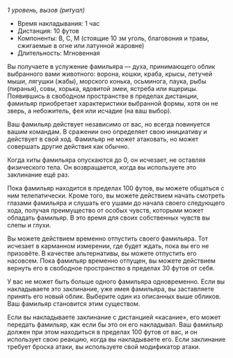 *1 уровень, вызов (ритуал)*

- Время накладывания: 1 час
- Дистанция: 10 футов
- Компоненты: В, С, М (стоящие 10 зм уголь, благовония и травы, сжигаемые в огне или латунной жаровне)
- Длительность: Мгновенная 

Вы получаете в услужение фамильяра — духа, принимающего облик выбранного вами животного: ворона, кошки, краба, крысы, летучей мыши, лягушки (жабы), морского конька, осьминога, паука, рыбы (пиранья), совы, хорька, ядовитой змеи, ястреба или ящерицы. Появившись в свободном пространстве в пределах дистанции, фамильяр приобретает характеристики выбранной формы, хотя он не зверь, а небожитель, фея или исчадие (на ваш выбор).

Ваш фамильяр действует независимо от вас, но всегда повинуется вашим командам. В сражении оно определяет свою инициативу и действует в свой ход. Фамильяр не может атаковать, но может совершать другие действия как обычно.

Когда хиты фамильяра опускаются до 0, он исчезает, не оставляя физического тела. Он возвращается, когда вы используете это заклинание ещё раз.

Пока фамильяр находится в пределах 100 футов, вы можете общаться с ним телепатически. Кроме того, вы можете действием начать смотреть глазами фамильяра и слушать его ушами до начала своего следующего хода, получая преимущество от особых чувств, которыми может обладать фамильяр. В это время для своих собственных чувств вы слепы и глухи.

Вы можете действием временно отпустить своего фамильяра. Тот исчезает в карманном измерении, где будет ждать, пока вы его не призовёте. В качестве альтернативы, вы можете отпустить его насовсем. Пока фамильяр временно отпущен, вы можете действием вернуть его в свободное пространство в пределах 30 футов от себя.

У вас не может быть больше одного фамильяра одновременно. Если вы накладываете это заклинание, уже имея фамильяра, вы заставляете принять его новый облик. Выберите один из описанных выше обликов. Ваш фамильяр становится этим существом.

Если вы накладываете заклинание с дистанцией «касание», его может передать фамильяр, как если бы это он его накладывал. Ваш фамильяр должен при этом находиться в пределах 100 футов от вас, и он использует свою реакцию, когда вы накладываете его. Если заклинание требует броска атаки, вы используете свой модификатор атаки.